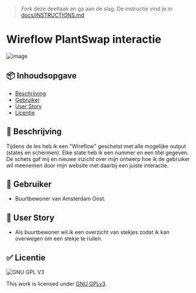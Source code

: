 > _Fork_ deze deeltaak en ga aan de slag. De instructie vind je in: [docs/INSTRUCTIONS.md](docs/INSTRUCTIONS.md)

# Wireflow PlantSwap interactie
<!-- Geef je opdracht een titel en schrijf in één zin wat het is -->

![image](https://user-images.githubusercontent.com/112856590/214272362-dbc3b2d6-8816-46ae-93ec-2c3418715621.png)


## 📦 Inhoudsopgave

  * [Beschrijving](#-beschrijving)
  * [Gebruiker](#-gebruiker)
  * [User Story](#-user-story)
  * [Licentie](#-licentie)
  
## 📝 Beschrijving 

Tijdens de les heb ik een "Wireflow" geschetst met alle mogelijke output (states en schermen). Elke state heb ik een nummer en een titel gegeven. De schets gaf mij en nieuwe inzicht over mijn ontwerp hoe ik de gebruiker wil meenemen door mijn website met daarbij een juiste interactie.

## 👤 Gebruiker

- Buurtbewoner van Amsterdam Oost.


## 📑 User Story

- Als buurtbewoner wil ik een overzicht van stekjes zodat ik kan overwegen om een stekje te ruilen.


## ✅ Licentie

![GNU GPL V3](https://www.gnu.org/graphics/gplv3-127x51.png)

This work is licensed under [GNU GPLv3](./LICENSE).
